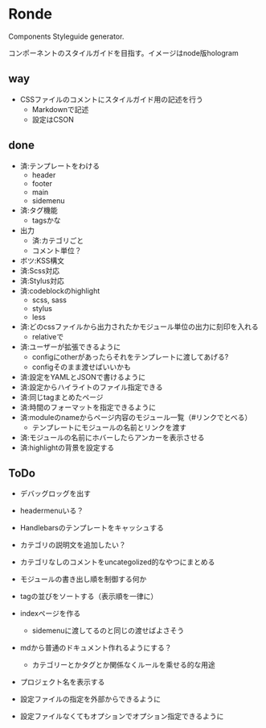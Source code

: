 # Ronde

Components Styleguide generator.

コンポーネントのスタイルガイドを目指す。イメージはnode版hologram

## way

* CSSファイルのコメントにスタイルガイド用の記述を行う
  * Markdownで記述
  * 設定はCSON

## done

* 済:テンプレートをわける
  * header
  * footer
  * main
  * sidemenu
* 済:タグ機能
  * tagsかな
* 出力
  * 済:カテゴリごと
  * コメント単位？
* ボツ:KSS構文
* 済:Scss対応
* 済:Stylus対応
* 済:codeblockのhighlight
  * scss, sass
  * stylus
  * less
* 済:どのcssファイルから出力されたかモジュール単位の出力に刻印を入れる
  * relativeで
* 済:ユーザーが拡張できるように
  * configにotherがあったらそれをテンプレートに渡してあげる?
  * configそのまま渡せばいいかも
* 済:設定をYAMLとJSONで書けるように
* 済:設定からハイライトのファイル指定できる
* 済:同じtagまとめたページ
* 済:時間のフォーマットを指定できるように
* 済:moduleのnameからページ内容のモジュール一覧（#リンクでとべる）
  * テンプレートにモジュールの名前とリンクを渡す
* 済:モジュールの名前にホバーしたらアンカーを表示させる
* 済:highlightの背景を設定する

## ToDo

* デバッグロッグを出す
* headermenuいる？
* Handlebarsのテンプレートをキャッシュする
* カテゴリの説明文を追加したい？
* カテゴリなしのコメントをuncategolized的なやつにまとめる
* モジュールの書き出し順を制御する何か
* tagの並びをソートする（表示順を一律に）

* indexページを作る
  * sidemenuに渡してるのと同じの渡せばよさそう

* mdから普通のドキュメント作れるようにする？
  * カテゴリーとかタグとか関係なくルールを乘せる的な用途


* プロジェクト名を表示する
* 設定ファイルの指定を外部からできるように
* 設定ファイルなくてもオプションでオプション指定できるように
